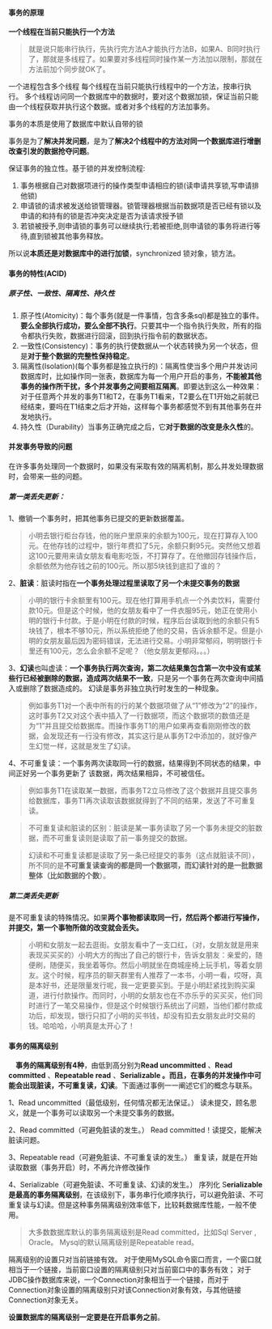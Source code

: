 #### 事务的原理
**一个线程在当前只能执行一个方法**
> 就是说只能串行执行，先执行完方法A才能执行方法B，如果A、B同时执行了，那就是多线程了。如果要对多线程同时操作某一方法加以限制，那就在方法前加个同步就OK了。

一个进程包含多个线程 每个线程在当前只能执行线程中的一个方法，按串行执行。
多个线程访问同一个数据库中的数据时，要对这个数据加锁，保证当前只能由一个线程获取并执行这个数据。或者对多个线程的方法加事务。

事务的本质是使用了数据库中默认自带的锁

事务是为了**解决并发问题**，是为了**解决2个线程中的方法对同一个数据库进行增删改查引发的数据抢夺问题**。

保证事务的独立性。基于锁的并发控制流程:

1. 事务根据自己对数据项进行的操作类型申请相应的锁(读申请共享锁,写申请排他锁)
2. 申请锁的请求被发送给锁管理器。锁管理器根据当前数据项是否已经有锁以及申请的和持有的锁是否冲突决定是否为该请求授予锁
3. 若锁被授予,则申请锁的事务可以继续执行;若被拒绝,则申请锁的事务将进行等待,直到锁被其他事务释放。

所以说**本质还是对数据库中的进行加锁**，synchronized 锁对象，锁方法。

#### 事务的特性(ACID)
##### 原子性、一致性、隔离性、持久性

1. 原子性(Atomicity)：每个事务(就是一件事情，包含多条sql)都是独立的事件。**要么全部执行成功，要么全部不执行**。只要其中一个指令执行失败，所有的指令都执行失败，数据进行回滚，回到执行指令前的数据状态。
2. 一致性(Consistency)：事务的执行使数据从一个状态转换为另一个状态，但是**对于整个数据的完整性保持稳定**。
3. 隔离性(Isolation)(每个事务都是独立执行的)：隔离性使当多个用户并发访问数据库时，比如操作同一张表，数据库为每一个用户开启的事务，**不能被其他事务的操作所干扰，多个并发事务之间要相互隔离**。即要达到这么一种效果：对于任意两个并发的事务T1和T2，在事务T1看来，T2要么在T1开始之前就已经结束，要吗在T1结束之后才开始，这样每个事务都感觉不到有其他事务在并发地执行。
4. 持久性（Durability）当事务正确完成之后，它**对于数据的改变是永久性**的。


#### 并发事务导致的问题
在许多事务处理同一个数据时，如果没有采取有效的隔离机制，那么并发处理数据时，会带来一些的问题。

##### 第一类丢失更新：
1、撤销一个事务时，把其他事务已提交的更新数据覆盖。
> 小明去银行柜台存钱，他的账户里原来的余额为100元，现在打算存入100元。在他存钱的过程中，银行年费扣了5元，余额只剩95元。突然他又想着这100元要用来请女朋友看电影吃饭，不打算存了。在他撤回存钱操作后，余额依然为他存钱之前的100元。所以那5块钱到底扣了谁的？

2、**脏读**：脏读时指在**一个事务处理过程里读取了另一个未提交事务的数据**
> 小明的银行卡余额里有100元。现在他打算用手机点一个外卖饮料，需要付款10元。但是这个时候，他的女朋友看中了一件衣服95元，她正在使用小明的银行卡付款。于是小明在付款的时候，程序后台读取到他的余额只有5块钱了，根本不够10元，所以系统拒绝了他的交易，告诉余额不足。但是小明的女朋友最后因为密码错误，无法进行交易。小明非常郁闷，明明银行卡里还有100元，怎么会余额不足呢？（他女朋友更郁闷。。。）

3、**幻读**也叫虚读：**一个事务执行两次查询，第二次结果集包含第一次中没有或某些行已经被删除的数据，造成两次结果不一致**，只是另一个事务在两次查询中间插入或删除了数据造成的。 幻读是事务非独立执行时发生的一种现象。
> 例如事务T1对一个表中所有的行的某个数据项做了从“1”修改为“2”的操作，这时事务T2又对这个表中插入了一行数据项，而这个数据项的数值还是为“1”并且提交给数据库。而操作事务T1的用户如果再查看刚刚修改的数据，会发现还有一行没有修改，其实这行是从事务T2中添加的，就好像产生幻觉一样，这就是发生了幻读。

4、不可重复读：一个事务两次读取同一行的数据，结果得到不同状态的结果，中间正好另一个事务更新了
该数据，两次结果相异，不可被信任。
> 例如事务T1在读取某一数据，而事务T2立马修改了这个数据并且提交事务给数据库，事务T1再次读取该数据就得到了不同的结果，发送了不可重复读。

> 不可重复读和脏读的区别：脏读是某一事务读取了另一个事务未提交的脏数据，而不可重复读则是读取了前一事务提交的数据。　

> 幻读和不可重复读都是读取了另一条已经提交的事务（这点就脏读不同），所不同的是**不可重复读查询的都是同一个数据项，而幻读针对的是一批数据整体（比如数据的个数**）。

##### 第二类丢失更新
是不可重复读的特殊情况。如果**两个事物都读取同一行，然后两个都进行写操作，并提交，第一个事物所做的改变就会丢失。**
> 小明和女朋友一起去逛街。女朋友看中了一支口红，（对，女朋友就是用来表现买买买的）小明大方的掏出了自己的银行卡，告诉女朋友：亲爱的，随便刷，随便买，我坐着等你。然后小明就坐在商城座椅上玩手机，等着女朋友。这个时候，程序员的聊天群里有人推荐了一本书，小明一看，哎呀，真是本好书，还是限量发行呢，我一定更要买到。于是小明赶紧找到购买渠道，进行付款操作。而同时，小明的女朋友也在不亦乐乎的买买买，他们同时进行了一笔交易操作，但是这个时候银行系统出了问题，当他们都付款成功后，却发现，银行只扣了小明的买书钱，却没有扣去女朋友此时交易的钱。哈哈哈，小明真是太开心了！

#### 事务的隔离级别

　**事务的隔离级别有4种**，由低到高分别为**Read uncommitted** 、**Read committed** 、**Repeatable read** 、**Serializable **。而且，在事务的并发操作中可能会出现**脏读，不可重复读，幻读**。下面通过事例一一阐述它们的概念与联系。

1、Read uncommitted（最低级别，任何情况都无法保证。）
读未提交，顾名思义，就是一个事务可以读取另一个未提交事务的数据。

2、Read committed（可避免脏读的发生。）
Read committed！读提交，能解决脏读问题。

3、Repeatable read（可避免脏读、不可重复读的发生。）
重复读，就是在开始读取数据（事务开启）时，不再允许修改操作

4、Serializable（可避免脏读、不可重复读、幻读的发生。） 序列化
S**erializable 是最高的事务隔离级别**，在该级别下，事务串行化顺序执行，可以避免脏读、不可重复读与幻读。但是这种事务隔离级别效率低下，比较耗数据库性能，一般不使用。

> 大多数数据库默认的事务隔离级别是Read committed，比如Sql Server , Oracle。
> Mysql的默认隔离级别是Repeatable read。

隔离级别的设置只对当前链接有效。
对于使用MySQL命令窗口而言，一个窗口就相当于一个链接，当前窗口设置的隔离级别只对当前窗口中的事务有效；
对于JDBC操作数据库来说，一个Connection对象相当于一个链接，而对于Connection对象设置的隔离级别只对该Connection对象有效，与其他链接Connection对象无关。

**设置数据库的隔离级别一定要是在开启事务之前**。